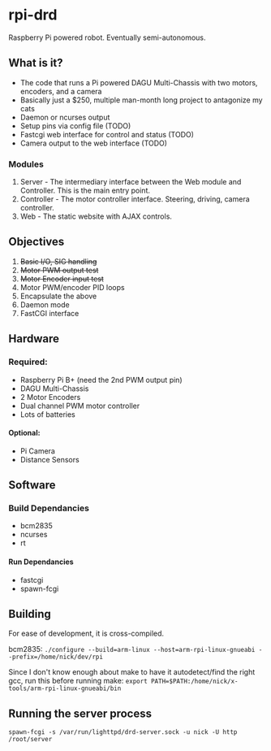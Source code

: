 rpi-drd
=======

Raspberry Pi powered robot. Eventually semi-autonomous.

## What is it?
* The code that runs a Pi powered DAGU Multi-Chassis with two motors, encoders, and a camera
* Basically just a $250, multiple man-month long project to antagonize my cats
* Daemon or ncurses output
* Setup pins via config file (TODO)
* Fastcgi web interface for control and status (TODO)
* Camera output to the web interface (TODO)

### Modules
1. Server - The intermediary interface between the Web module and Controller. This is the main entry point.
1. Controller - The motor controller interface. Steering, driving, camera controller.
1. Web - The static website with AJAX controls.

## Objectives
1. <del>Basic I/O, SIG handling</del>
1. <del>Motor PWM output test</del>
1. <del>Motor Encoder input test</del>
1. Motor PWM/encoder PID loops
1. Encapsulate the above
1. Daemon mode
1. FastCGI interface

## Hardware
### Required:
* Raspberry Pi B+ (need the 2nd PWM output pin)
* DAGU Multi-Chassis
* 2 Motor Encoders
* Dual channel PWM motor controller
* Lots of batteries

#### Optional:
* Pi Camera
* Distance Sensors

## Software
### Build Dependancies
* bcm2835
* ncurses
* rt

#### Run Dependancies
* fastcgi
* spawn-fcgi

## Building
For ease of development, it is cross-compiled.

bcm2835:
 `./configure --build=arm-linux --host=arm-rpi-linux-gnueabi --prefix=/home/nick/dev/rpi`

Since I don't know enough about make to have it autodetect/find the right gcc, run this before running make:
`export PATH=$PATH:/home/nick/x-tools/arm-rpi-linux-gnueabi/bin`

## Running the server process
 `spawn-fcgi -s /var/run/lighttpd/drd-server.sock -u nick -U http /root/server`
